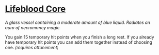 # [Lifeblood Core](https://hollowknight.wiki/w/Lifeblood_Core)

*A glass vessel containing a moderate amount of blue liquid. Radiates an aura of necromancy magic.*

You gain 15 temporary hit points when you finish a long rest. If you already have temporary hit points you can add them together instead of choosing one. *(requires attunement)*
